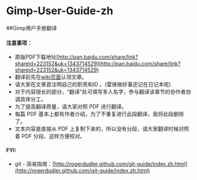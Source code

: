 Gimp-User-Guide-zh
==================

##Gimp用户手册翻译

#### 注意事项：

- 原版PDF下载地址[http://pan.baidu.com/share/link?shareid=223152&uk=1343714529](http://pan.baidu.com/share/link?shareid=223152&uk=1343714529)
- 翻译前先在[wiki页面](https://github.com/nonoDevil/Gimp-User-Guide-zh/wiki)认领文章。
- 请大家在文章首注明自己的职责和ID 。(雷锋做好事还记在日记本呢)
- 对于内容很长的部分，“翻译”处可填写多人名字，参与翻译该章节的协作者协调具体分工。
- 为了提高翻译质量，请大家对照 PDF 进行翻译。
- 每篇 PDF 基本上都有作者介绍，为了不重复进行此段翻译，我将此段删除了。
- 文本内容是直接从 PDF 上复制下来的，所以没有分段，请大家翻译时候对照着 PDF 分段，这样方便校对。


#### FYI:
- git - 简易指南：[http://rogerdudler.github.com/git-guide/index.zh.html](http://rogerdudler.github.com/git-guide/index.zh.html)
